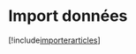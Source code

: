 # Import données

[!include[importerarticles](importdonnees.importerarticles.autogen.md)]





















































































